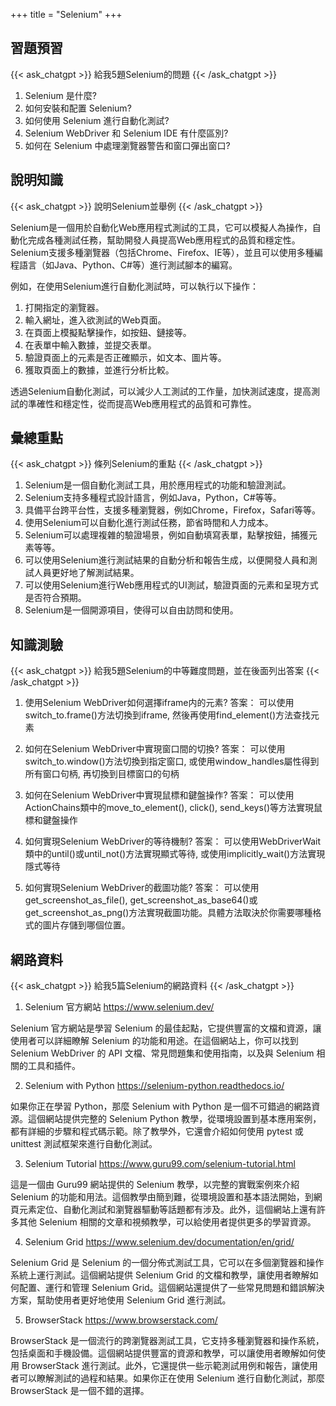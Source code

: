 +++
title = "Selenium"
+++
## 習題預習
{{< ask_chatgpt >}}
給我5題Selenium的問題
{{< /ask_chatgpt >}}



1. Selenium 是什麼?
2. 如何安裝和配置 Selenium?
3. 如何使用 Selenium 進行自動化測試?
4. Selenium WebDriver 和 Selenium IDE 有什麼區別?
5. 如何在 Selenium 中處理瀏覽器警告和窗口彈出窗口?   

## 說明知識
{{< ask_chatgpt >}}
說明Selenium並舉例
{{< /ask_chatgpt >}}



Selenium是一個用於自動化Web應用程式測試的工具，它可以模擬人為操作，自動化完成各種測試任務，幫助開發人員提高Web應用程式的品質和穩定性。Selenium支援多種瀏覽器（包括Chrome、Firefox、IE等），並且可以使用多種編程語言（如Java、Python、C#等）進行測試腳本的編寫。

例如，在使用Selenium進行自動化測試時，可以執行以下操作：

1. 打開指定的瀏覽器。
2. 輸入網址，進入欲測試的Web頁面。
3. 在頁面上模擬點擊操作，如按鈕、鏈接等。
4. 在表單中輸入數據，並提交表單。
5. 驗證頁面上的元素是否正確顯示，如文本、圖片等。
6. 獲取頁面上的數據，並進行分析比較。

透過Selenium自動化測試，可以減少人工測試的工作量，加快測試速度，提高測試的準確性和穩定性，從而提高Web應用程式的品質和可靠性。   

## 彙總重點
{{< ask_chatgpt >}}
條列Selenium的重點
{{< /ask_chatgpt >}}



1. Selenium是一個自動化測試工具，用於應用程式的功能和驗證測試。
2. Selenium支持多種程式設計語言，例如Java，Python，C#等等。
3. 具備平台跨平台性，支援多種瀏覽器，例如Chrome，Firefox，Safari等等。
4. 使用Selenium可以自動化進行測試任務，節省時間和人力成本。
5. Selenium可以處理複雜的驗證場景，例如自動填寫表單，點擊按鈕，捕獲元素等等。
6. 可以使用Selenium進行測試結果的自動分析和報告生成，以便開發人員和測試人員更好地了解測試結果。
7. 可以使用Selenium進行Web應用程式的UI測試，驗證頁面的元素和呈現方式是否符合預期。
8. Selenium是一個開源項目，使得可以自由訪問和使用。   

## 知識測驗
{{< ask_chatgpt >}}
給我5題Selenium的中等難度問題，並在後面列出答案
{{< /ask_chatgpt >}}



1. 使用Selenium WebDriver如何選擇iframe内的元素?
答案：
可以使用switch_to.frame()方法切換到iframe, 然後再使用find_element()方法查找元素

2. 如何在Selenium WebDriver中實現窗口間的切換?
答案：
可以使用switch_to.window()方法切換到指定窗口, 或使用window_handles屬性得到所有窗口句柄, 再切換到目標窗口的句柄

3. 如何在Selenium WebDriver中實現鼠標和鍵盤操作?
答案：
可以使用ActionChains類中的move_to_element(), click(), send_keys()等方法實現鼠標和鍵盤操作

4. 如何實現Selenium WebDriver的等待機制?
答案：
可以使用WebDriverWait類中的until()或until_not()方法實現顯式等待, 或使用implicitly_wait()方法實現隱式等待

5. 如何實現Selenium WebDriver的截圖功能?
答案：
可以使用get_screenshot_as_file(), get_screenshot_as_base64()或get_screenshot_as_png()方法實現截圖功能。具體方法取決於你需要哪種格式的圖片存儲到哪個位置。   

## 網路資料
{{< ask_chatgpt >}}
給我5篇Selenium的網路資料
{{< /ask_chatgpt >}}



1. Selenium 官方網站
https://www.selenium.dev/

Selenium 官方網站是學習 Selenium 的最佳起點，它提供豐富的文檔和資源，讓使用者可以詳細瞭解 Selenium 的功能和用途。在這個網站上，你可以找到 Selenium WebDriver 的 API 文檔、常見問題集和使用指南，以及與 Selenium 相關的工具和插件。

2. Selenium with Python
https://selenium-python.readthedocs.io/

如果你正在學習 Python，那麼 Selenium with Python 是一個不可錯過的網路資源。這個網站提供完整的 Selenium Python 教學，從環境設置到基本應用案例，都有詳細的步驟和程式碼示範。除了教學外，它還會介紹如何使用 pytest 或 unittest 測試框架來進行自動化測試。

3. Selenium Tutorial
https://www.guru99.com/selenium-tutorial.html

這是一個由 Guru99 網站提供的 Selenium 教學，以完整的實戰案例來介紹 Selenium 的功能和用法。這個教學由簡到難，從環境設置和基本語法開始，到網頁元素定位、自動化測試和瀏覽器驅動等話題都有涉及。此外，這個網站上還有許多其他 Selenium 相關的文章和視頻教學，可以給使用者提供更多的學習資源。

4. Selenium Grid
https://www.selenium.dev/documentation/en/grid/

Selenium Grid 是 Selenium 的一個分佈式測試工具，它可以在多個瀏覽器和操作系統上運行測試。這個網站提供 Selenium Grid 的文檔和教學，讓使用者瞭解如何配置、運行和管理 Selenium Grid。這個網站還提供了一些常見問題和錯誤解決方案，幫助使用者更好地使用 Selenium Grid 進行測試。

5. BrowserStack
https://www.browserstack.com/

BrowserStack 是一個流行的跨瀏覽器測試工具，它支持多種瀏覽器和操作系統，包括桌面和手機設備。這個網站提供豐富的資源和教學，可以讓使用者瞭解如何使用 BrowserStack 進行測試。此外，它還提供一些示範測試用例和報告，讓使用者可以瞭解測試的過程和結果。如果你正在使用 Selenium 進行自動化測試，那麼 BrowserStack 是一個不錯的選擇。   

